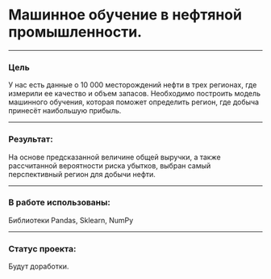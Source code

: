 # Машинное обучение в нефтяной промышленности.

-----------------------------

### Цель

У нас есть данные о 10 000 месторождений нефти в трех регионах, где измерили ее качество и объем запасов. Необходимо построить модель машинного обучения, которая поможет определить регион, где добыча принесёт наибольшую прибыль.

-------------------------------

### Результат:

На основе предсказанной величине общей выручки, а также рассчитанной вероятности риска убытков, выбран самый перспективный регион для добычи нефти.

------------------------------
### В работе использованы:

Библиотеки Pandas, Sklearn, NumPy

----------------------------------

### Статус проекта:

Будут доработки.


